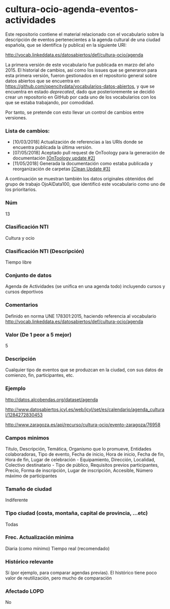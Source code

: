 # cultura-ocio-agenda-eventos-actividades
Este repositorio contiene el material relacionado con el vocabulario sobre  la descripción de eventos pertenecientes a la agenda cultural de una ciudad española, que se identifica (y publica) en la siguiente URI:

http://vocab.linkeddata.es/datosabiertos/def/cultura-ocio/agenda

La primera versión de este vocabulario fue publicada en marzo del año 2015. El historial de cambios, así como los issues que se generaron para esta primera versión, fueron gestionados en el repositorio general sobre datos abiertos que se encuentra en https://github.com/opencitydata/vocabularios-datos-abiertos, y que se encuentra en estado *deprecated*, dado que posterioremente se decidió crear un repositorio en GitHub por cada uno de los vocabularios con los que se estaba trabajando, por comodidad.

Por tanto, se pretende con esto llevar un control de cambios entre versiones.

### Lista de cambios:
* [10/03/2018] Actualización de referencias a las URIs donde se encuentra publicada la última versión.
* [07/05/2018] Aceptado pull request de OnToology para la generación de documentación [[OnToology update #2]](https://github.com/opencitydata/cultura-ocio-agenda-eventos-actividades/pull/2)
* [11/05/2018] Generada la documentación como estaba publicada y reorganización de carpetas [[Clean Update #3]](https://github.com/opencitydata/cultura-ocio-agenda-eventos-actividades/pull/3)

A continuación se muestran también los datos originales obtenidos del grupo de trabajo OjoAlData100, que identificó este vocabulario como uno de los prioritarios.

### Núm
13
### Clasificación NTI
Cultura y ocio
### Clasificación NTI (Descripción)
Tiempo libre
### Conjunto de datos
Agenda de Actividades (se unifica en una agenda todo) incluyendo cursos y cursos deportivos
### Comentarios
Definido en norma UNE 178301:2015, haciendo referencia al vocabulario http://vocab.linkeddata.es/datosabiertos/def/cultura-ocio/agenda
### Valor (De 1 peor a 5 mejor)
5
### Descripción
Cualquier tipo de eventos que se produzcan en la ciudad, con sus datos de comienzo, fin, participantes, etc.
### Ejemplo
http://datos.alcobendas.org/dataset/agenda
 
 http://www.datosabiertos.jcyl.es/web/jcyl/set/es/calendario/agenda_cultural/1284272830453
 
 http://www.zaragoza.es/api/recurso/cultura-ocio/evento-zaragoza/76958
### Campos minimos
Título, Descripción, Temática, Organismo que lo promueve, Entidades colaboradoras, Tipo de evento, Fecha de inicio, Hora de inicio, Fecha de fin, Hora de fin, Lugar de celebración - Equipamiento, Dirección, Localidad, Colectivo destinatario - Tipo de público, Requisitos previos participantes, Precio, Forma de inscripción, Lugar de inscripción, Accesible, Número máximo de participantes
### Tamaño de ciudad
Indiferente
### Tipo ciudad (costa, montaña, capital de provincia, …etc)
Todas
### Frec. Actualización minima
Diaria (como mínimo)
Tiempo real (recomendado)
### Histórico relevante
Sí (por ejemplo, para comparar agendas previas). El histórico tiene poco valor de reutilización, pero mucho de comparación
### Afectado LOPD
No
